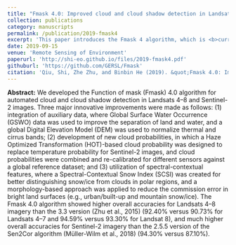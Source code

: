 ```yaml
---
title: "Fmask 4.0: Improved cloud and cloud shadow detection in Landsats 4–8 and Sentinel-2 imagery"
collection: publications
category: manuscripts
permalink: /publication/2019-fmask4
excerpt: 'This paper introduces the Fmask 4 algorithm, which is <b>currently used to generate the quality assessment band for <a href="https://hls.gsfc.nasa.gov"> NASA’s Harmonized Landsat and Sentinel-2 (HLS) data</a> (see <a href="https://doi.org/10.1016/j.rse.2025.114723">this paper</a> for details)</b>.'
date: 2019-09-15
venue: 'Remote Sensing of Environment'
paperurl: 'http://shi-eo.github.io/files/2019-fmask4.pdf'
githuburl: 'https://github.com/GERSL/Fmask'
citation: 'Qiu, Shi, Zhe Zhu, and Binbin He (2019). &quot;Fmask 4.0: Improved cloud and cloud shadow detection in Landsats 4–8 and Sentinel-2 imagery.&quot; <i>Remote Sensing of Environment</i>. 111205.'
---
```


<b>Abstract:</b> We developed the Function of mask (Fmask) 4.0 algorithm for automated cloud and cloud shadow detection in Landsats 4–8 and Sentinel-2 images. Three major innovative improvements were made as follows: (1) integration of auxiliary data, where Global Surface Water Occurrence (GSWO) data was used to improve the separation of land and water, and a global Digital Elevation Model (DEM) was used to normalize thermal and cirrus bands; (2) development of new cloud probabilities, in which a Haze Optimized Transformation (HOT)-based cloud probability was designed to replace temperature probability for Sentinel-2 images, and cloud probabilities were combined and re-calibrated for different sensors against a global reference dataset; and (3) utilization of spectral-contextual features, where a Spectral-Contextual Snow Index (SCSI) was created for better distinguishing snow/ice from clouds in polar regions, and a morphology-based approach was applied to reduce the commission error in bright land surfaces (e.g., urban/built-up and mountain snow/ice). The Fmask 4.0 algorithm showed higher overall accuracies for Landsats 4–8 imagery than the 3.3 version (Zhu et al., 2015) (92.40% versus 90.73% for Landsats 4–7 and 94.59% versus 93.30% for Landsat 8), and much higher overall accuracies for Sentinel-2 imagery than the 2.5.5 version of the Sen2Cor algorithm (Müller-Wilm et al., 2018) (94.30% versus 87.10%).
